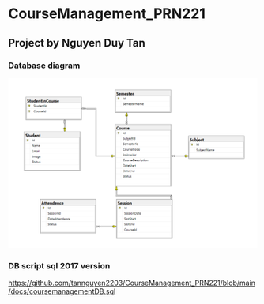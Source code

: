 # CourseManagement_PRN221

## Project by Nguyen Duy Tan

### Database diagram
![Dbdiagram](https://github.com/tannguyen2203/CourseManagement_PRN221/blob/main/docs/Screenshot%202023-08-12%20092400.png)

### DB script sql 2017 version
https://github.com/tannguyen2203/CourseManagement_PRN221/blob/main/docs/coursemanagementDB.sql
